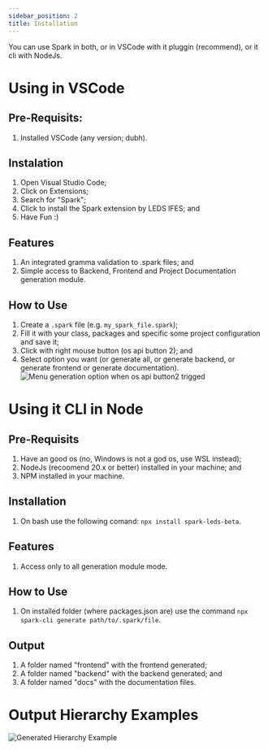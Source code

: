 ```yaml
---
sidebar_position: 2
title: Installation
---
```


You can use Spark in both, or in VSCode with it pluggin (recommend), or it cli with NodeJs.

# Using in VSCode

## Pre-Requisits:
1. Installed VSCode (any version; dubh).

## Instalation
1. Open Visual Studio Code;
2. Click on Extensions;
3. Search for "Spark";
4. Click to install the Spark extension by LEDS IFES; and
5. Have Fun :)

## Features
1. An integrated gramma validation to .spark files; and
2. Simple access to Backend, Frontend and Project Documentation generation module.

## How to Use
1. Create a `.spark` file (e.g. `my_spark_file.spark`);
2. Fill it with your class, packages and specific some project configuration and save it;
3. Click with right mouse button (os api button 2); and
4. Select option you want (or generate all, or generate backend, or generate frontend or generate documentation).
![Menu generation option when os api button2 trigged](./img/right-click.png)

# Using it CLI in Node

## Pre-Requisits
1. Have an good os (no, Windows is not a god os, use WSL instead);
2. NodeJs (recoomend 20.x or better) installed in your machine; and
3. NPM installed in your machine.

## Installation
1. On bash use the following comand: `npx install spark-leds-beta`.

## Features
1. Access only to all generation module mode.

## How to Use
1. On installed folder (where packages.json are) use the command `npx spark-cli generate path/to/.spark/file`.

## Output
1. A folder named "frontend" with the frontend generated;
2. A folder named "backend" with the backend generated; and
3. A folder named "docs" with the documentation files.


# Output Hierarchy Examples
![Generated Hierarchy Example](./img/folders.png)
